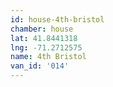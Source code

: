 ```yaml
---
id: house-4th-bristol
chamber: house
lat: 41.8441318
lng: -71.2712575
name: 4th Bristol
van_id: '014'
---
```

